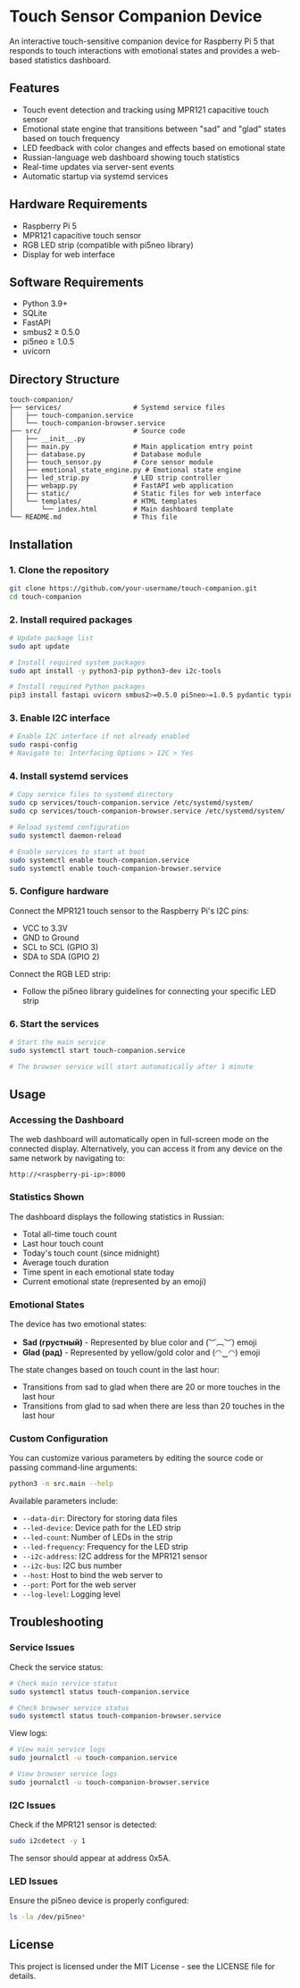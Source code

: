 # Touch Sensor Companion Device

An interactive touch-sensitive companion device for Raspberry Pi 5 that responds to touch interactions with emotional states and provides a web-based statistics dashboard.

## Features

- Touch event detection and tracking using MPR121 capacitive touch sensor
- Emotional state engine that transitions between "sad" and "glad" states based on touch frequency
- LED feedback with color changes and effects based on emotional state
- Russian-language web dashboard showing touch statistics
- Real-time updates via server-sent events
- Automatic startup via systemd services

## Hardware Requirements

- Raspberry Pi 5
- MPR121 capacitive touch sensor
- RGB LED strip (compatible with pi5neo library)
- Display for web interface

## Software Requirements

- Python 3.9+
- SQLite
- FastAPI
- smbus2 ≥ 0.5.0
- pi5neo ≥ 1.0.5
- uvicorn

## Directory Structure

```
touch-companion/
├── services/                  # Systemd service files
│   ├── touch-companion.service
│   └── touch-companion-browser.service
├── src/                       # Source code
│   ├── __init__.py
│   ├── main.py                # Main application entry point
│   ├── database.py            # Database module
│   ├── touch_sensor.py        # Core sensor module 
│   ├── emotional_state_engine.py # Emotional state engine
│   ├── led_strip.py           # LED strip controller
│   ├── webapp.py              # FastAPI web application
│   ├── static/                # Static files for web interface
│   └── templates/             # HTML templates
│       └── index.html         # Main dashboard template
└── README.md                  # This file
```

## Installation

### 1. Clone the repository

```bash
git clone https://github.com/your-username/touch-companion.git
cd touch-companion
```

### 2. Install required packages

```bash
# Update package list
sudo apt update

# Install required system packages
sudo apt install -y python3-pip python3-dev i2c-tools

# Install required Python packages
pip3 install fastapi uvicorn smbus2>=0.5.0 pi5neo>=1.0.5 pydantic typing_extensions
```

### 3. Enable I2C interface

```bash
# Enable I2C interface if not already enabled
sudo raspi-config
# Navigate to: Interfacing Options > I2C > Yes
```

### 4. Install systemd services

```bash
# Copy service files to systemd directory
sudo cp services/touch-companion.service /etc/systemd/system/
sudo cp services/touch-companion-browser.service /etc/systemd/system/

# Reload systemd configuration
sudo systemctl daemon-reload

# Enable services to start at boot
sudo systemctl enable touch-companion.service
sudo systemctl enable touch-companion-browser.service
```

### 5. Configure hardware

Connect the MPR121 touch sensor to the Raspberry Pi's I2C pins:
- VCC to 3.3V
- GND to Ground
- SCL to SCL (GPIO 3)
- SDA to SDA (GPIO 2)

Connect the RGB LED strip:
- Follow the pi5neo library guidelines for connecting your specific LED strip

### 6. Start the services

```bash
# Start the main service
sudo systemctl start touch-companion.service

# The browser service will start automatically after 1 minute
```

## Usage

### Accessing the Dashboard

The web dashboard will automatically open in full-screen mode on the connected display. Alternatively, you can access it from any device on the same network by navigating to:

```
http://<raspberry-pi-ip>:8000
```

### Statistics Shown

The dashboard displays the following statistics in Russian:
- Total all-time touch count
- Last hour touch count
- Today's touch count (since midnight)
- Average touch duration
- Time spent in each emotional state today
- Current emotional state (represented by an emoji)

### Emotional States

The device has two emotional states:
- **Sad (грустный)** - Represented by blue color and (︶︹︶) emoji
- **Glad (рад)** - Represented by yellow/gold color and (◠‿◠) emoji

The state changes based on touch count in the last hour:
- Transitions from sad to glad when there are 20 or more touches in the last hour
- Transitions from glad to sad when there are less than 20 touches in the last hour

### Custom Configuration

You can customize various parameters by editing the source code or passing command-line arguments:

```bash
python3 -m src.main --help
```

Available parameters include:
- `--data-dir`: Directory for storing data files
- `--led-device`: Device path for the LED strip
- `--led-count`: Number of LEDs in the strip
- `--led-frequency`: Frequency for the LED strip
- `--i2c-address`: I2C address for the MPR121 sensor
- `--i2c-bus`: I2C bus number
- `--host`: Host to bind the web server to
- `--port`: Port for the web server
- `--log-level`: Logging level

## Troubleshooting

### Service Issues

Check the service status:

```bash
# Check main service status
sudo systemctl status touch-companion.service

# Check browser service status
sudo systemctl status touch-companion-browser.service
```

View logs:

```bash
# View main service logs
sudo journalctl -u touch-companion.service

# View browser service logs
sudo journalctl -u touch-companion-browser.service
```

### I2C Issues

Check if the MPR121 sensor is detected:

```bash
sudo i2cdetect -y 1
```

The sensor should appear at address 0x5A.

### LED Issues

Ensure the pi5neo device is properly configured:

```bash
ls -la /dev/pi5neo*
```

## License

This project is licensed under the MIT License - see the LICENSE file for details.